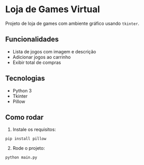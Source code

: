 # Loja de Games Virtual

Projeto de loja de games com ambiente gráfico usando `tkinter`.

## Funcionalidades

- Lista de jogos com imagem e descrição
- Adicionar jogos ao carrinho
- Exibir total de compras

## Tecnologias

- Python 3
- Tkinter
- Pillow

## Como rodar

1. Instale os requisitos:

```
pip install pillow
```

2. Rode o projeto:

```
python main.py
```